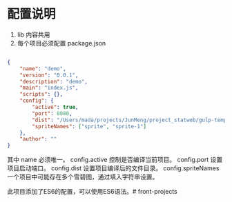 # 配置说明

1. lib 内容共用
2. 每个项目必须配置 package.json

``` json

{
    "name": "demo", 
    "version": "0.0.1",
    "description": "demo",
    "main": "index.js",
    "scripts": {},
    "config": {
        "active": true,
        "port": 8080,
        "dist": "/Users/mada/projects/JunMeng/project_statweb/gulp-template/demodist/",
        "spriteNames": ["sprite", "sprite-1"]
    },
    "author": ""
}

```

其中 name 必须唯一。
config.active 控制是否编译当前项目。
config.port 设置项目启动端口。
config.dist 设置项目编译后的文件目录。
config.spriteNames 一个项目中可能存在多个雪碧图，通过填入字符串设置。

此项目添加了ES6的配置，可以使用ES6语法。#   f r o n t - p r o j e c t s  
 